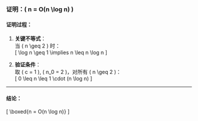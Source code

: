 <!-- 证明：n为O(n log n)。 -->

### 证明：\( n = O(n \log n) \)

#### 证明过程：

1. **关键不等式**：  
   当 \( n \geq 2 \) 时：  
   \[ \log n \geq 1 \implies n \leq n \log n \]

2. **验证条件**：  
   取 \( c = 1 \), \( n_0 = 2 \)，对所有 \( n \geq 2 \)：  
   \[ 0 \leq n \leq 1 \cdot (n \log n) \]

---

#### 结论：

\[ \boxed{n = O(n \log n)} \]
